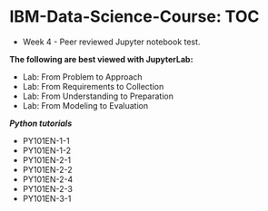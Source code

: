 # IBM-Data-Science-Course: TOC

* Week 4 - Peer reviewed Jupyter notebook test.


**The following are best viewed with JupyterLab:**

* Lab: From Problem to Approach
* Lab: From Requirements to Collection
* Lab: From Understanding to Preparation
* Lab: From Modeling to Evaluation

***Python tutorials***

* PY101EN-1-1
* PY101EN-1-2
* PY101EN-2-1
* PY101EN-2-2
* PY101EN-2-4
* PY101EN-2-3
* PY101EN-3-1
